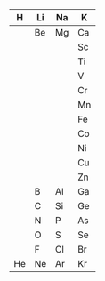 |H|Li|Na|K|
|-|-|-|-|
||Be|Mg|Ca|
||||Sc|
||||Ti|
||||V|
||||Cr|
||||Mn|
||||Fe|
||||Co|
||||Ni|
||||Cu|
||||Zn|
||B|Al|Ga|
||C|Si|Ge|
||N|P|As|
||O|S|Se|
||F|Cl|Br
|He|Ne|Ar|Kr|
